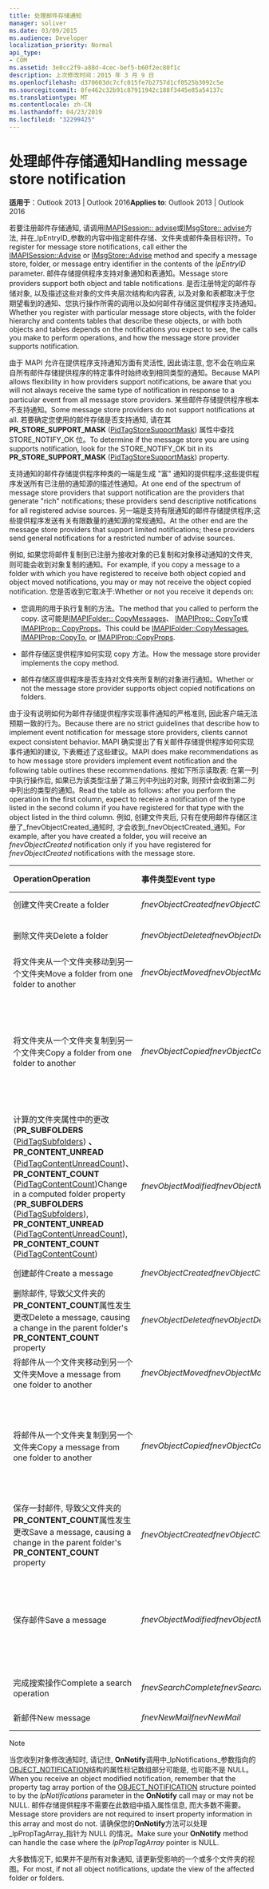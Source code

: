 ```yaml
---
title: 处理邮件存储通知
manager: soliver
ms.date: 03/09/2015
ms.audience: Developer
localization_priority: Normal
api_type:
- COM
ms.assetid: 3e0cc2f9-a88d-4cec-bef5-b60f2ec80f1c
description: 上次修改时间：2015 年 3 月 9 日
ms.openlocfilehash: d370603dc7cfc015fe7b2757d1cf0525b3092c5e
ms.sourcegitcommit: 8fe462c32b91c87911942c188f3445e85a54137c
ms.translationtype: MT
ms.contentlocale: zh-CN
ms.lasthandoff: 04/23/2019
ms.locfileid: "32299425"
---
```

# <a name="handling-message-store-notification"></a><span data-ttu-id="d835f-103">处理邮件存储通知</span><span class="sxs-lookup"><span data-stu-id="d835f-103">Handling message store notification</span></span>
  
<span data-ttu-id="d835f-104">**适用于**：Outlook 2013 | Outlook 2016</span><span class="sxs-lookup"><span data-stu-id="d835f-104">**Applies to**: Outlook 2013 | Outlook 2016</span></span> 
  
<span data-ttu-id="d835f-105">若要注册邮件存储通知, 请调用[IMAPISession:: advise](imapisession-advise.md)或[IMsgStore:: advise](imsgstore-advise.md)方法, 并在_lpEntryID_参数的内容中指定邮件存储、文件夹或邮件条目标识符。</span><span class="sxs-lookup"><span data-stu-id="d835f-105">To register for message store notifications, call either the [IMAPISession::Advise](imapisession-advise.md) or [IMsgStore::Advise](imsgstore-advise.md) method and specify a message store, folder, or message entry identifier in the contents of the  _lpEntryID_ parameter.</span></span> <span data-ttu-id="d835f-106">邮件存储提供程序支持对象通知和表通知。</span><span class="sxs-lookup"><span data-stu-id="d835f-106">Message store providers support both object and table notifications.</span></span> <span data-ttu-id="d835f-107">是否注册特定的邮件存储对象, 以及描述这些对象的文件夹层次结构和内容表, 以及对象和表都取决于您期望看到的通知、您执行操作所需的调用以及如何邮件存储区提供程序支持通知。</span><span class="sxs-lookup"><span data-stu-id="d835f-107">Whether you register with particular message store objects, with the folder hierarchy and contents tables that describe these objects, or with both objects and tables depends on the notifications you expect to see, the calls you make to perform operations, and how the message store provider supports notification.</span></span> 
  
<span data-ttu-id="d835f-108">由于 MAPI 允许在提供程序支持通知方面有灵活性, 因此请注意, 您不会在响应来自所有邮件存储提供程序的特定事件时始终收到相同类型的通知。</span><span class="sxs-lookup"><span data-stu-id="d835f-108">Because MAPI allows flexibility in how providers support notifications, be aware that you will not always receive the same type of notification in response to a particular event from all message store providers.</span></span> <span data-ttu-id="d835f-109">某些邮件存储提供程序根本不支持通知。</span><span class="sxs-lookup"><span data-stu-id="d835f-109">Some message store providers do not support notifications at all.</span></span> <span data-ttu-id="d835f-110">若要确定您使用的邮件存储是否支持通知, 请在其**PR_STORE_SUPPORT_MASK** ([PidTagStoreSupportMask](pidtagstoresupportmask-canonical-property.md)) 属性中查找 STORE_NOTIFY_OK 位。</span><span class="sxs-lookup"><span data-stu-id="d835f-110">To determine if the message store you are using supports notification, look for the STORE_NOTIFY_OK bit in its **PR_STORE_SUPPORT_MASK** ([PidTagStoreSupportMask](pidtagstoresupportmask-canonical-property.md)) property.</span></span>
  
<span data-ttu-id="d835f-111">支持通知的邮件存储提供程序种类的一端是生成 "富" 通知的提供程序;这些提供程序发送所有已注册的通知源的描述性通知。</span><span class="sxs-lookup"><span data-stu-id="d835f-111">At one end of the spectrum of message store providers that support notification are the providers that generate "rich" notifications; these providers send descriptive notifications for all registered advise sources.</span></span> <span data-ttu-id="d835f-112">另一端是支持有限通知的邮件存储提供程序;这些提供程序发送有关有限数量的通知源的常规通知。</span><span class="sxs-lookup"><span data-stu-id="d835f-112">At the other end are the message store providers that support limited notifications; these providers send general notifications for a restricted number of advise sources.</span></span> 
  
<span data-ttu-id="d835f-113">例如, 如果您将邮件复制到已注册为接收对象的已复制和对象移动通知的文件夹, 则可能会收到对象复制的通知。</span><span class="sxs-lookup"><span data-stu-id="d835f-113">For example, if you copy a message to a folder with which you have registered to receive both object copied and object moved notifications, you may or may not receive the object copied notification.</span></span> <span data-ttu-id="d835f-114">您是否收到它取决于:</span><span class="sxs-lookup"><span data-stu-id="d835f-114">Whether or not you receive it depends on:</span></span>
  
- <span data-ttu-id="d835f-115">您调用的用于执行复制的方法。</span><span class="sxs-lookup"><span data-stu-id="d835f-115">The method that you called to perform the copy.</span></span> <span data-ttu-id="d835f-116">这可能是[IMAPIFolder:: CopyMessages](imapifolder-copymessages.md)、 [IMAPIProp:: CopyTo](imapiprop-copyto.md)或[IMAPIProp:: CopyProps](imapiprop-copyprops.md)。</span><span class="sxs-lookup"><span data-stu-id="d835f-116">This could be [IMAPIFolder::CopyMessages](imapifolder-copymessages.md), [IMAPIProp::CopyTo](imapiprop-copyto.md), or [IMAPIProp::CopyProps](imapiprop-copyprops.md).</span></span>
    
- <span data-ttu-id="d835f-117">邮件存储区提供程序如何实现 copy 方法。</span><span class="sxs-lookup"><span data-stu-id="d835f-117">How the message store provider implements the copy method.</span></span>
    
- <span data-ttu-id="d835f-118">邮件存储区提供程序是否支持对文件夹所复制的对象进行通知。</span><span class="sxs-lookup"><span data-stu-id="d835f-118">Whether or not the message store provider supports object copied notifications on folders.</span></span>
    
<span data-ttu-id="d835f-119">由于没有说明如何为邮件存储提供程序实现事件通知的严格准则, 因此客户端无法预期一致的行为。</span><span class="sxs-lookup"><span data-stu-id="d835f-119">Because there are no strict guidelines that describe how to implement event notification for message store providers, clients cannot expect consistent behavior.</span></span> <span data-ttu-id="d835f-120">MAPI 确实提出了有关邮件存储提供程序如何实现事件通知的建议, 下表概述了这些建议。</span><span class="sxs-lookup"><span data-stu-id="d835f-120">MAPI does make recommendations as to how message store providers implement event notification and the following table outlines these recommendations.</span></span> <span data-ttu-id="d835f-121">按如下所示读取表: 在第一列中执行操作后, 如果已为该类型注册了第三列中列出的对象, 则预计会收到第二列中列出的类型的通知。</span><span class="sxs-lookup"><span data-stu-id="d835f-121">Read the table as follows: after you perform the operation in the first column, expect to receive a notification of the type listed in the second column if you have registered for that type with the object listed in the third column.</span></span> <span data-ttu-id="d835f-122">例如, 创建文件夹后, 只有在使用邮件存储区注册了_fnevObjectCreated_通知时, 才会收到_fnevObjectCreated_通知。</span><span class="sxs-lookup"><span data-stu-id="d835f-122">For example, after you have created a folder, you will receive an  _fnevObjectCreated_ notification only if you have registered for  _fnevObjectCreated_ notifications with the message store.</span></span> 
  
|<span data-ttu-id="d835f-123">**Operation**</span><span class="sxs-lookup"><span data-stu-id="d835f-123">**Operation**</span></span>|<span data-ttu-id="d835f-124">**事件类型**</span><span class="sxs-lookup"><span data-stu-id="d835f-124">**Event type**</span></span>|<span data-ttu-id="d835f-125">**建议源**</span><span class="sxs-lookup"><span data-stu-id="d835f-125">**Advise source**</span></span>|
|:-----|:-----|:-----|
|<span data-ttu-id="d835f-126">创建文件夹</span><span class="sxs-lookup"><span data-stu-id="d835f-126">Create a folder</span></span>  <br/> | <span data-ttu-id="d835f-127">_fnevObjectCreated_</span><span class="sxs-lookup"><span data-stu-id="d835f-127">_fnevObjectCreated_</span></span> <br/> |<span data-ttu-id="d835f-128">邮件存储</span><span class="sxs-lookup"><span data-stu-id="d835f-128">Message store</span></span>  <br/> |
|<span data-ttu-id="d835f-129">删除文件夹</span><span class="sxs-lookup"><span data-stu-id="d835f-129">Delete a folder</span></span>  <br/> | <span data-ttu-id="d835f-130">_fnevObjectDeleted_</span><span class="sxs-lookup"><span data-stu-id="d835f-130">_fnevObjectDeleted_</span></span> <br/> |<span data-ttu-id="d835f-131">邮件存储已删除文件夹</span><span class="sxs-lookup"><span data-stu-id="d835f-131">Message store Deleted folder</span></span>  <br/> |
|<span data-ttu-id="d835f-132">将文件夹从一个文件夹移动到另一个文件夹</span><span class="sxs-lookup"><span data-stu-id="d835f-132">Move a folder from one folder to another</span></span>  <br/> | <span data-ttu-id="d835f-133">_fnevObjectMoved_</span><span class="sxs-lookup"><span data-stu-id="d835f-133">_fnevObjectMoved_</span></span> <br/> |<span data-ttu-id="d835f-134">邮件存储移动文件夹</span><span class="sxs-lookup"><span data-stu-id="d835f-134">Message store Moved folder</span></span>  <br/> |
|<span data-ttu-id="d835f-135">将文件夹从一个文件夹复制到另一个文件夹</span><span class="sxs-lookup"><span data-stu-id="d835f-135">Copy a folder from one folder to another</span></span>  <br/> | <span data-ttu-id="d835f-136">_fnevObjectCopied_</span><span class="sxs-lookup"><span data-stu-id="d835f-136">_fnevObjectCopied_</span></span> <br/> |<span data-ttu-id="d835f-137">邮件存储和复制的文件夹 (没有为文件夹的新副本发送的_fnevObjectCreated_通知)</span><span class="sxs-lookup"><span data-stu-id="d835f-137">Message store and copied folder (no  _fnevObjectCreated_ notification sent for the new copy of the folder)</span></span>  <br/> |
|<span data-ttu-id="d835f-138">计算的文件夹属性中的更改 (**PR_SUBFOLDERS** ([PidTagSubfolders](pidtagsubfolders-canonical-property.md)) **、PR_CONTENT_UNREAD** ([PidTagContentUnreadCount](pidtagcontentunreadcount-canonical-property.md))、 **PR_CONTENT_COUNT** ([PidTagContentCount](pidtagcontentcount-canonical-property.md))</span><span class="sxs-lookup"><span data-stu-id="d835f-138">Change in a computed folder property (**PR_SUBFOLDERS** ([PidTagSubfolders](pidtagsubfolders-canonical-property.md)), **PR_CONTENT_UNREAD** ([PidTagContentUnreadCount](pidtagcontentunreadcount-canonical-property.md)), **PR_CONTENT_COUNT** ([PidTagContentCount](pidtagcontentcount-canonical-property.md))</span></span>  <br/> | <span data-ttu-id="d835f-139">_fnevObjectModified_</span><span class="sxs-lookup"><span data-stu-id="d835f-139">_fnevObjectModified_</span></span> <br/> |<span data-ttu-id="d835f-140">邮件存储已更改文件夹 (无通知给父文件夹)</span><span class="sxs-lookup"><span data-stu-id="d835f-140">Message store Changed folder (No notification to parent folder)</span></span>  <br/> |
|<span data-ttu-id="d835f-141">创建邮件</span><span class="sxs-lookup"><span data-stu-id="d835f-141">Create a message</span></span>  <br/> | <span data-ttu-id="d835f-142">_fnevObjectCreated_</span><span class="sxs-lookup"><span data-stu-id="d835f-142">_fnevObjectCreated_</span></span> <br/> |<span data-ttu-id="d835f-143">邮件存储</span><span class="sxs-lookup"><span data-stu-id="d835f-143">Message store</span></span>  <br/> |
|<span data-ttu-id="d835f-144">删除邮件, 导致父文件夹的**PR_CONTENT_COUNT**属性发生更改</span><span class="sxs-lookup"><span data-stu-id="d835f-144">Delete a message, causing a change in the parent folder's **PR_CONTENT_COUNT** property</span></span>  <br/> | <span data-ttu-id="d835f-145">_fnevObjectDeleted_</span><span class="sxs-lookup"><span data-stu-id="d835f-145">_fnevObjectDeleted_</span></span> <br/> |<span data-ttu-id="d835f-146">邮件存储已删除邮件</span><span class="sxs-lookup"><span data-stu-id="d835f-146">Message store Deleted message</span></span>  <br/> |
|<span data-ttu-id="d835f-147">将邮件从一个文件夹移动到另一个文件夹</span><span class="sxs-lookup"><span data-stu-id="d835f-147">Move a message from one folder to another</span></span>  <br/> | <span data-ttu-id="d835f-148">_fnevObjectMoved_</span><span class="sxs-lookup"><span data-stu-id="d835f-148">_fnevObjectMoved_</span></span> <br/> |<span data-ttu-id="d835f-149">邮件存储移动邮件</span><span class="sxs-lookup"><span data-stu-id="d835f-149">Message store Moved message</span></span>  <br/> |
|<span data-ttu-id="d835f-150">将邮件从一个文件夹复制到另一个文件夹</span><span class="sxs-lookup"><span data-stu-id="d835f-150">Copy a message from one folder to another</span></span>  <br/> | <span data-ttu-id="d835f-151">_fnevObjectCopied_</span><span class="sxs-lookup"><span data-stu-id="d835f-151">_fnevObjectCopied_</span></span> <br/> |<span data-ttu-id="d835f-152">邮件存储复制的邮件 (没有邮件的新副本的_fnevObjectCreated_通知)</span><span class="sxs-lookup"><span data-stu-id="d835f-152">Message store Copied message (No  _fnevObjectCreated_ notification for new copy of the message)</span></span>  <br/> |
|<span data-ttu-id="d835f-153">保存一封邮件, 导致父文件夹的**PR_CONTENT_COUNT**属性发生更改</span><span class="sxs-lookup"><span data-stu-id="d835f-153">Save a message, causing a change in the parent folder's **PR_CONTENT_COUNT** property</span></span>  <br/> | <span data-ttu-id="d835f-154">_fnevObjectCreated_</span><span class="sxs-lookup"><span data-stu-id="d835f-154">_fnevObjectCreated_</span></span> <br/> |<span data-ttu-id="d835f-155">仅在首次保存时的邮件存储</span><span class="sxs-lookup"><span data-stu-id="d835f-155">Message store on first save only</span></span>  <br/> |
|<span data-ttu-id="d835f-156">保存邮件</span><span class="sxs-lookup"><span data-stu-id="d835f-156">Save a message</span></span>  <br/> | <span data-ttu-id="d835f-157">_fnevObjectModified_</span><span class="sxs-lookup"><span data-stu-id="d835f-157">_fnevObjectModified_</span></span> <br/> |<span data-ttu-id="d835f-158">在第一次保存已更改的邮件后保存 (未通知给父文件夹) 后的邮件存储</span><span class="sxs-lookup"><span data-stu-id="d835f-158">Message store on saves after the first save Changed message (No notification to parent folder)</span></span>  <br/> |
|<span data-ttu-id="d835f-159">完成搜索操作</span><span class="sxs-lookup"><span data-stu-id="d835f-159">Complete a search operation</span></span>  <br/> | <span data-ttu-id="d835f-160">_fnevSearchComplete_</span><span class="sxs-lookup"><span data-stu-id="d835f-160">_fnevSearchComplete_</span></span> <br/> |<span data-ttu-id="d835f-161">邮件存储搜索文件夹</span><span class="sxs-lookup"><span data-stu-id="d835f-161">Message store Search folder</span></span>  <br/> |
|<span data-ttu-id="d835f-162">新邮件</span><span class="sxs-lookup"><span data-stu-id="d835f-162">New message</span></span>  <br/> | <span data-ttu-id="d835f-163">_fnevNewMail_</span><span class="sxs-lookup"><span data-stu-id="d835f-163">_fnevNewMail_</span></span> <br/> |<span data-ttu-id="d835f-164">邮件存储</span><span class="sxs-lookup"><span data-stu-id="d835f-164">Message store</span></span>  <br/> |
   
> [!NOTE]
> <span data-ttu-id="d835f-165">当您收到对象修改通知时, 请记住, **OnNotify**调用中_lpNotifications_参数指向的[OBJECT_NOTIFICATION](object_notification.md)结构的属性标记数组部分可能是, 也可能不是 NULL。</span><span class="sxs-lookup"><span data-stu-id="d835f-165">When you receive an object modified notification, remember that the property tag array portion of the [OBJECT_NOTIFICATION](object_notification.md) structure pointed to by the  _lpNotifications_ parameter in the **OnNotify** call may or may not be NULL.</span></span> <span data-ttu-id="d835f-166">邮件存储提供程序不需要在此数组中插入属性信息, 而大多数不需要。</span><span class="sxs-lookup"><span data-stu-id="d835f-166">Message store providers are not required to insert property information in this array and most do not.</span></span> <span data-ttu-id="d835f-167">请确保您的**OnNotify**方法可以处理_lpPropTagArray_指针为 NULL 的情况。</span><span class="sxs-lookup"><span data-stu-id="d835f-167">Make sure your **OnNotify** method can handle the case where the  _lpPropTagArray_ pointer is NULL.</span></span> 
  
<span data-ttu-id="d835f-168">大多数情况下, 如果并不是所有对象通知, 请更新受影响的一个或多个文件夹的视图。</span><span class="sxs-lookup"><span data-stu-id="d835f-168">For most, if not all object notifications, update the view of the affected folder or folders.</span></span>
  

